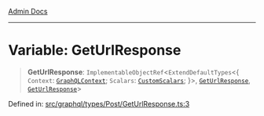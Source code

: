 [Admin Docs](/)

***

# Variable: GetUrlResponse

> **GetUrlResponse**: `ImplementableObjectRef`\<`ExtendDefaultTypes`\<\{ `Context`: [`GraphQLContext`](../../../../context/type-aliases/GraphQLContext.md); `Scalars`: [`CustomScalars`](../../../../scalars/type-aliases/CustomScalars.md); \}\>, [`GetUrlResponse`](../interfaces/GetUrlResponse.md), [`GetUrlResponse`](../interfaces/GetUrlResponse.md)\>

Defined in: [src/graphql/types/Post/GetUrlResponse.ts:3](https://github.com/NishantSinghhhhh/talawa-api/blob/902a87c428b05018acbd37a72fd0f53e07960330/src/graphql/types/Post/GetUrlResponse.ts#L3)
